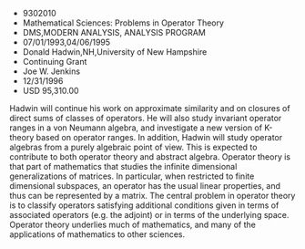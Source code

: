 
* 9302010
* Mathematical Sciences: Problems in Operator Theory
* DMS,MODERN ANALYSIS, ANALYSIS PROGRAM
* 07/01/1993,04/06/1995
* Donald Hadwin,NH,University of New Hampshire
* Continuing Grant
* Joe W. Jenkins
* 12/31/1996
* USD 95,310.00

Hadwin will continue his work on approximate similarity and on closures of
direct sums of classes of operators. He will also study invariant operator
ranges in a von Neumann algebra, and investigate a new version of K-theory based
on operator ranges. In addition, Hadwin will study operator algebras from a
purely algebraic point of view. This is expected to contribute to both operator
theory and abstract algebra. Operator theory is that part of mathematics that
studies the infinite dimensional generalizations of matrices. In particular,
when restricted to finite dimensional subspaces, an operator has the usual
linear properties, and thus can be represented by a matrix. The central problem
in operator theory is to classify operators satisfying additional conditions
given in terms of associated operators (e.g. the adjoint) or in terms of the
underlying space. Operator theory underlies much of mathematics, and many of the
applications of mathematics to other sciences.
